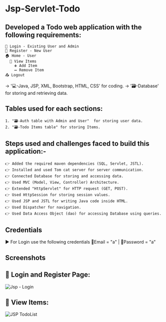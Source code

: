 # Jsp-Servlet-Todo
 
Developed a Todo web application with the following requirements:
-----------------------------------------------------------------
    👤 Login - Existing User and Admin
    👥 Register - New User
    🏠 Home - User
      👀 View Items 
        ➕ Add Item 
        ➖ Remove Item
    📤 Logout
 
 
-> '💻-Java, JSP, XML, Bootstrap, HTML, CSS' for coding.
-> '🗃️-Database' for storing and retrieving data.
 
 
Tables used for each sections:
-----------------------------
    1. "🗃️-Auth table with Admin and User"  for storing user data.
    2. "🗃️-Todo Items table" for storing Items.
 
    
Steps used and challenges faced to build this application:-
-----------------------------------------------------------
    👉 Added the required maven dependencies (SQL, Servlet, JSTL).
    👉 Installed and used Tom cat server for server communication.
    👉 Connected Database for storing and accessing data.
    👉 Used MVC (Model, View, Controller) Architecture.
    👉 Extended "HttpServlet" for HTTP request (GET, POST).
    👉 Used HttpSession for storing session values.
    👉 Used JSP and JSTL for writing Java code inside HTML.
    👉 Used Dispatcher for navigation.
    👉 Used Data Access Object (dao) for accessing Database using queries.
 
 
Credentials 
-----------
  ▶️ For Login use the following credentials
      📧Email = "a" | 🔐Password = "a"
 
 
Screenshots
-----------
 
👤 Login and Register Page:
---------------------------
![Jsp - Login](https://github.com/saravanan-sarav/Jsp-Servlet-Todo/assets/145537699/cdba5a77-f550-4348-a92d-80561cb08972)

 
 
👀 View Items: 
-------------
![JSP TodoList](https://github.com/saravanan-sarav/Jsp-Servlet-Todo/assets/145537699/89da2e0b-de29-4dfd-8158-4359861a6948)

